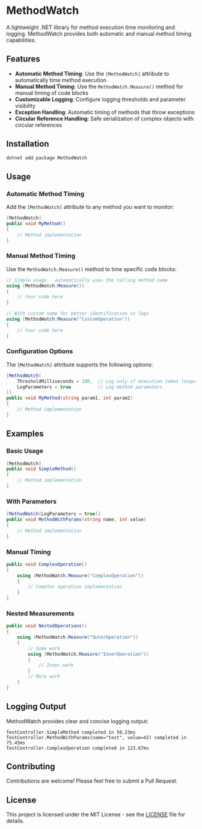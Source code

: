 # MethodWatch

A lightweight .NET library for method execution time monitoring and logging. MethodWatch provides both automatic and manual method timing capabilities.

## Features

- **Automatic Method Timing**: Use the `[MethodWatch]` attribute to automatically time method execution
- **Manual Method Timing**: Use the `MethodWatch.Measure()` method for manual timing of code blocks
- **Customizable Logging**: Configure logging thresholds and parameter visibility
- **Exception Handling**: Automatic timing of methods that throw exceptions
- **Circular Reference Handling**: Safe serialization of complex objects with circular references

## Installation

```bash
dotnet add package MethodWatch
```

## Usage

### Automatic Method Timing

Add the `[MethodWatch]` attribute to any method you want to monitor:

```csharp
[MethodWatch]
public void MyMethod()
{
    // Method implementation
}
```

### Manual Method Timing

Use the `MethodWatch.Measure()` method to time specific code blocks:

```csharp
// Simple usage - automatically uses the calling method name
using (MethodWatch.Measure())
{
    // Your code here
}

// With custom name for better identification in logs
using (MethodWatch.Measure("CustomOperation"))
{
    // Your code here
}
```

### Configuration Options

The `[MethodWatch]` attribute supports the following options:

```csharp
[MethodWatch(
    ThresholdMilliseconds = 100,  // Log only if execution takes longer than 100ms
    LogParameters = true          // Log method parameters
)]
public void MyMethod(string param1, int param2)
{
    // Method implementation
}
```

## Examples

### Basic Usage

```csharp
[MethodWatch]
public void SimpleMethod()
{
    // Method implementation
}
```

### With Parameters

```csharp
[MethodWatch(LogParameters = true)]
public void MethodWithParams(string name, int value)
{
    // Method implementation
}
```

### Manual Timing

```csharp
public void ComplexOperation()
{
    using (MethodWatch.Measure("ComplexOperation"))
    {
        // Complex operation implementation
    }
}
```

### Nested Measurements

```csharp
public void NestedOperations()
{
    using (MethodWatch.Measure("OuterOperation"))
    {
        // Some work
        using (MethodWatch.Measure("InnerOperation"))
        {
            // Inner work
        }
        // More work
    }
}
```

## Logging Output

MethodWatch provides clear and concise logging output:

```
TestController.SimpleMethod completed in 50.23ms
TestController.MethodWithParams(name="test", value=42) completed in 75.45ms
TestController.ComplexOperation completed in 123.67ms
```

## Contributing

Contributions are welcome! Please feel free to submit a Pull Request.

## License

This project is licensed under the MIT License - see the [LICENSE](LICENSE) file for details. 
